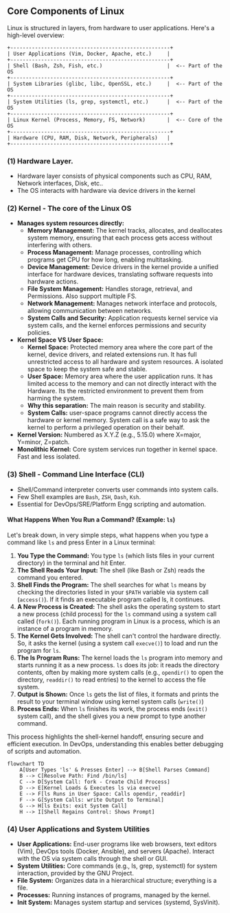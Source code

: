 ## Core Components of Linux
Linux is structured in layers, from hardware to user applications. Here's a high-level overview:

```
+----------------------------------------------------+
| User Applications (Vim, Docker, Apache, etc.)     |
+----------------------------------------------------+
| Shell (Bash, Zsh, Fish, etc.)                     |  <-- Part of the OS
+----------------------------------------------------+
| System Libraries (glibc, libc, OpenSSL, etc.)     |  <-- Part of the OS
+----------------------------------------------------+
| System Utilities (ls, grep, systemctl, etc.)      |  <-- Part of the OS
+----------------------------------------------------+
| Linux Kernel (Process, Memory, FS, Network)       |  <-- Core of the OS
+----------------------------------------------------+
| Hardware (CPU, RAM, Disk, Network, Peripherals)   |
+----------------------------------------------------+
```
### (1) Hardware Layer.
- Hardware layer consists of physical components such as CPU, RAM, Network interfaces, Disk, etc..
- The OS interacts with hardware via device drivers in the kernel

### (2) Kernel - The core of the Linux OS
- **Manages system resources directly:**
  - **Memory Management:** The kernel tracks, allocates, and deallocates system memory, ensuring that each process gets access without interfering with others.
  - **Process Management:** Manage processes, controlling which programs get CPU for how long, enabling multitasking.
  - **Device Management:** Device drivers in the kernel provide a unified interface for hardware devices, translating software requests into hardware actions.
  - **File System Management:** Handles storage, retrieval, and Permissions. Also support multiple FS.
  - **Network Management:** Manages network interface and protocols, allowing communication between networks.
  - **System Calls and Security:** Application requests kernel service via system calls, and the kernel enforces permissions and security policies.
- **Kernel Space VS User Space:**
  - **Kernel Space:** Protected memory area where the core part of the kernel, device drivers, and related extensions run. It has full unrestricted access to all hardware and system resources. A isolated space to keep the system safe and stable.
  - **User Space:** Memory area where the user application runs. It has limited access to the memory and can not directly interact with the Hardware. Its the restricted environment to prevent them from harming the system.
  - **Why this separation:** The main reason is security and stability.
  - **System Calls:** user-space programs cannot directly access the hardware or kernel memory. System call is a safe way to ask the kernel to perform a privileged operation on their behalf.
- **Kernel Version:** Numbered as X.Y.Z (e.g., 5.15.0) where X=major, Y=minor, Z=patch.
- **Monolithic Kernel:** Core system services run together in  kernel space. Fast and less isolated.

### (3) Shell - Command Line Interface (CLI)
- Shell/Command interpreter converts user commands into system calls.
- Few Shell examples are `Bash`, `ZSH`, `Dash`, `Ksh`.
- Essential for DevOps/SRE/Platform Engg scripting and automation.

#### What Happens When You Run a  Command? (Example: `ls`)
Let's break down, in very simple steps, what happens when you type a command like `ls` and press Enter in a Linux terminal:

1. **You Type the Command:** You type `ls` (which lists files in your current directory) in the terminal and hit Enter.
2. **The Shell Reads Your Input:** The shell (like Bash or Zsh) reads the command you entered.
3. **Shell Finds the Program:** The shell searches for what `ls` means by checking the directories listed in your `$PATH` variable via system call (`access()`). If it finds an executable program called ls, it continues.​
4. **A New Process is Created:** The shell asks the operating system to start a new process (child process) for the `ls` command using a system call called (`fork()`). Each running program in Linux is a process, which is an instance of a program in memory.​
5. **The Kernel Gets Involved:** The shell can't control the hardware directly. So, it asks the kernel (using a system call `execve()`) to load and run the program for `ls`.
6. **The ls Program Runs:** The kernel loads the `ls` program into memory and starts running it as a new process. `ls` does its job: it reads the directory contents, often by making more system calls (e.g., `opendir()` to open the directory, `readdir()` to read entries) to the kernel to access the file system.
7. **Output is Shown:** Once `ls` gets the list of files, it formats and prints the result to your terminal window using kernel system calls (`write()`)
8. **Process Ends:** When `ls` finishes its work, the process ends (`exit()` system call), and the shell gives you a new prompt to type another command.

This process highlights the shell-kernel handoff, ensuring secure and efficient execution. In DevOps, understanding this enables better debugging of scripts and automation.

```mermaid
flowchart TD
    A[User Types 'ls' & Presses Enter] --> B[Shell Parses Command]
    B --> C[Resolve Path: Find /bin/ls]
    C --> D[System Call: fork - Create Child Process]
    D --> E[Kernel Loads & Executes ls via execve]
    E --> F[ls Runs in User Space: Calls opendir, readdir]
    F --> G[System Calls: write Output to Terminal]
    G --> H[ls Exits: exit System Call]
    H --> I[Shell Regains Control: Shows Prompt]
```

### (4) User Applications and System Utilities
- **User Applications:** End-user programs like web browsers, text editors (Vim), DevOps tools (Docker, Ansible), and servers (Apache). Interact with the OS via system calls through the shell or GUI.
- **System Utilities:** Core commands (e.g., ls, grep, systemctl) for system interaction, provided by the GNU Project.
- **File System:** Organizes data in a hierarchical structure; everything is a file.
- **Processes:** Running instances of programs, managed by the kernel.
- **Init System:** Manages system startup and services (systemd, SysVinit).
